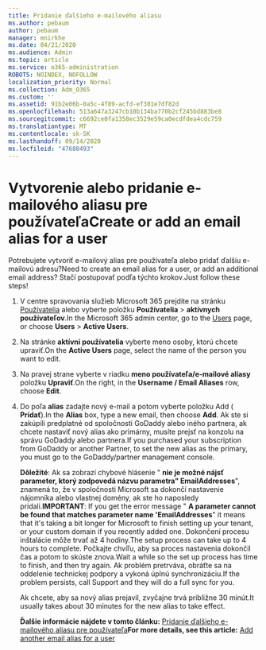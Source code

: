 ```yaml
---
title: Pridanie ďalšieho e-mailového aliasu
ms.author: pebaum
author: pebaum
manager: mnirkhe
ms.date: 04/21/2020
ms.audience: Admin
ms.topic: article
ms.service: o365-administration
ROBOTS: NOINDEX, NOFOLLOW
localization_priority: Normal
ms.collection: Adm_O365
ms.custom: ''
ms.assetid: 91b2e06b-0a5c-4f89-acfd-ef301e7df82d
ms.openlocfilehash: 513a647a3247cb10b134ba770b2cf245bd883be8
ms.sourcegitcommit: c6692ce0fa1358ec3529e59ca0ecdfdea4cdc759
ms.translationtype: MT
ms.contentlocale: sk-SK
ms.lasthandoff: 09/14/2020
ms.locfileid: "47688493"
---
```

# <a name="create-or-add-an-email-alias-for-a-user"></a><span data-ttu-id="c684d-102">Vytvorenie alebo pridanie e-mailového aliasu pre používateľa</span><span class="sxs-lookup"><span data-stu-id="c684d-102">Create or add an email alias for a user</span></span>

<span data-ttu-id="c684d-103">Potrebujete vytvoriť e-mailový alias pre používateľa alebo pridať ďalšiu e-mailovú adresu?</span><span class="sxs-lookup"><span data-stu-id="c684d-103">Need to create an email alias for a user, or add an additional email address?</span></span> <span data-ttu-id="c684d-104">Stačí postupovať podľa týchto krokov.</span><span class="sxs-lookup"><span data-stu-id="c684d-104">Just follow these steps!</span></span>
  
1. <span data-ttu-id="c684d-105">V centre spravovania služieb Microsoft 365 prejdite na stránku [Používatelia](https://go.microsoft.com/fwlink/p/?linkid=834822) alebo vyberte položku **Používatelia** \> **aktívnych používateľov**.</span><span class="sxs-lookup"><span data-stu-id="c684d-105">In the Microsoft 365 admin center, go to the [Users](https://go.microsoft.com/fwlink/p/?linkid=834822) page, or choose **Users** \> **Active Users**.</span></span>
    
2. <span data-ttu-id="c684d-106">Na stránke **aktívni používatelia** vyberte meno osoby, ktorú chcete upraviť.</span><span class="sxs-lookup"><span data-stu-id="c684d-106">On the **Active Users** page, select the name of the person you want to edit.</span></span> 
    
3. <span data-ttu-id="c684d-107">Na pravej strane vyberte v riadku **meno používateľa/e-mailové aliasy** položku **Upraviť**.</span><span class="sxs-lookup"><span data-stu-id="c684d-107">On the right, in the **Username / Email Aliases** row, choose **Edit**.</span></span>
    
4. <span data-ttu-id="c684d-108">Do poľa **alias** zadajte nový e-mail a potom vyberte položku Add ( **Pridať**).</span><span class="sxs-lookup"><span data-stu-id="c684d-108">In the **Alias** box, type a new email, then choose **Add**.</span></span> <span data-ttu-id="c684d-109">Ak ste si zakúpili predplatné od spoločnosti GoDaddy alebo iného partnera, ak chcete nastaviť nový alias ako primárny, musíte prejsť na konzolu na správu GoDaddy alebo partnera.</span><span class="sxs-lookup"><span data-stu-id="c684d-109">If you purchased your subscription from GoDaddy or another Partner, to set the new alias as the primary, you must go to the GoDaddy/partner management console.</span></span> 
    
    <span data-ttu-id="c684d-110">**Dôležité**: Ak sa zobrazí chybové hlásenie " **nie je možné nájsť parameter, ktorý zodpovedá názvu parametra" EmailAddresses**", znamená to, že v spoločnosti Microsoft sa dokončí nastavenie nájomníka alebo vlastnej domény, ak ste ho naposledy pridali.</span><span class="sxs-lookup"><span data-stu-id="c684d-110">**IMPORTANT**: If you get the error message " **A parameter cannot be found that matches parameter name 'EmailAddresses**" it means that it's taking a bit longer for Microsoft to finish setting up your tenant, or your custom domain if you recently added one.</span></span> <span data-ttu-id="c684d-111">Dokončení procesu inštalácie môže trvať až 4 hodiny.</span><span class="sxs-lookup"><span data-stu-id="c684d-111">The setup process can take up to 4 hours to complete.</span></span> <span data-ttu-id="c684d-112">Počkajte chvíľu, aby sa proces nastavenia dokončil čas a potom to skúste znova.</span><span class="sxs-lookup"><span data-stu-id="c684d-112">Wait a while so the set up process has time to finish, and then try again.</span></span> <span data-ttu-id="c684d-113">Ak problém pretrváva, obráťte sa na oddelenie technickej podpory a vykoná úplnú synchronizáciu.</span><span class="sxs-lookup"><span data-stu-id="c684d-113">If the problem persists, call Support and they will do a full sync for you.</span></span>
    
    <span data-ttu-id="c684d-114">Ak chcete, aby sa nový alias prejavil, zvyčajne trvá približne 30 minút.</span><span class="sxs-lookup"><span data-stu-id="c684d-114">It usually takes about 30 minutes for the new alias to take effect.</span></span>
    
    <span data-ttu-id="c684d-115">**Ďalšie informácie nájdete v tomto článku:** [Pridanie ďalšieho e-mailového aliasu pre používateľa](https://docs.microsoft.com/microsoft-365/admin/email/add-another-email-alias-for-a-user)</span><span class="sxs-lookup"><span data-stu-id="c684d-115">**For more details, see this article:** [Add another email alias for a user](https://docs.microsoft.com/microsoft-365/admin/email/add-another-email-alias-for-a-user)</span></span>
    


